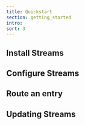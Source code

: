 ```yaml
---
title: Quickstart
section: getting_started
intro: 
sort: 3
---
```


## Install Streams
## Configure Streams
## Route an entry
## Updating Streams
